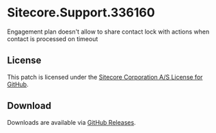 # Sitecore.Support.336160
Engagement plan doesn't allow to share contact lock with actions when contact is processed on timeout

## License  
This patch is licensed under the [Sitecore Corporation A/S License for GitHub](https://github.com/sitecoresupport/Sitecore.Support.336160/blob/master/LICENSE).  

## Download  
Downloads are available via [GitHub Releases](https://github.com/sitecoresupport/Sitecore.Support.336160/releases).  
